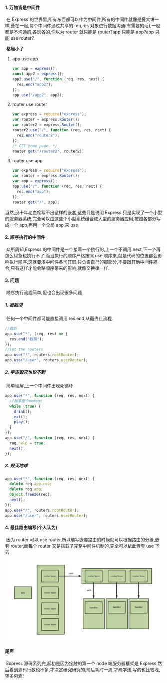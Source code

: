 #### 1. 万物皆是中间件

​ 在 Express 的世界里,所有东西都可以作为中间件,所有的中间件就像是叠大饼一样,叠在一起,每个中间件通过共享的 req,res 对象进行数据沟通(有需要的话),一般都是不沟通的,各玩各的,你以为 router 就只能是 router?app 只能是 app?app 只能 use router?

​ **格局小了**

1. app use app

   ```javascript
   var app = express();
   const app2 = express();
   app2.use("/", function (req, res, next) {
     res.end("app2");
   });
   app.use("/app2", app2);
   ```

2. router use router

   ```javascript
   var express = require("express");
   var router = express.Router();
   var router2 = express.Router();
   router2.use("/", function (req, res, next) {
     res.end("router2");
   });
   /* GET home page. */
   router.get("/router2", router2);
   ```

3. router use app

   ```javascript
   var express = require("express");
   var router = express.Router();
   var app = express();
   app.use("/", function (req, res, next) {
     res.end("app");
   });
   router.get("/", app);
   ```

当然,没十年老血栓写不出这样的嵌套,这些只是说明 Express 只是实现了一个小型的服务器系统,完全可以由这些个小型系统组合成大型的服务器应用,按照各部分写成一个 app,再用一个全局 app 来 use

#### 2. 顺序执行的中间件

​ 众所周知,Express 的中间件是一个接着一个执行的,上一个不调用 next,下一个再怎么尿急也执行不了,而且执行的顺序严格按照 use 顺序来,就是代码的位置都会影响执行顺序,这就要求中间件各司其职,只负责自己的那部分,不要跟其他中间件耦合,只有这样才能会略顺序带来的影响,就像交换律一样.

#### 3. 问题

​ 顺序执行流程简单,但也会出现很多问题

##### 1. 被截胡

​ 任何一个中间件都可能直接调用 res.end,从而终止流程.

```javascript
//截断
app.use("*", (req, res) => {
  res.end("截胡");
});
//set the routers
app.use("/", routers.rootRouter);
app.use("/user", routers.userRouter);
```

##### 2. 宇宙毁灭也轮不到

​ 简单理解,上一个中间件出现死循环

```javascript
app.use("*", function (req, res, next) {
  //独享整个moment
  while (true) {
    drink();
    eat();
    play();
  }
});
app.use("/", function (req, res, next) {
  req.help = true;
  next();
});
```

##### 3. 毁灭地球

```javascript
app.use("*", function (req, res, next) {
  delete req.app.res;
  delete req.app;
  Object.freeze(req);
  next();
});
app.use("/", routers.rootRouter);
app.use("/user", routers.userRouter);
```

#### 4. 最佳路由编写(个人认为)

​ 因为 router 可以 use router,所以编写嵌套路由的时候就可以根据路由的分级,嵌套 router,而每个 router 又是搭载了完整中间件机制的,完全可以依此嵌套 use 下去

![路由组织](1.png)

#### 尾声

​ Express 源码系列完,起初是因为接触的第一个 node 端服务器框架是 Express,然后看到源码行数也不多,才决定研究研究的,前后耗时一周,才疏学浅,写的也比较浅,望多包涵!
